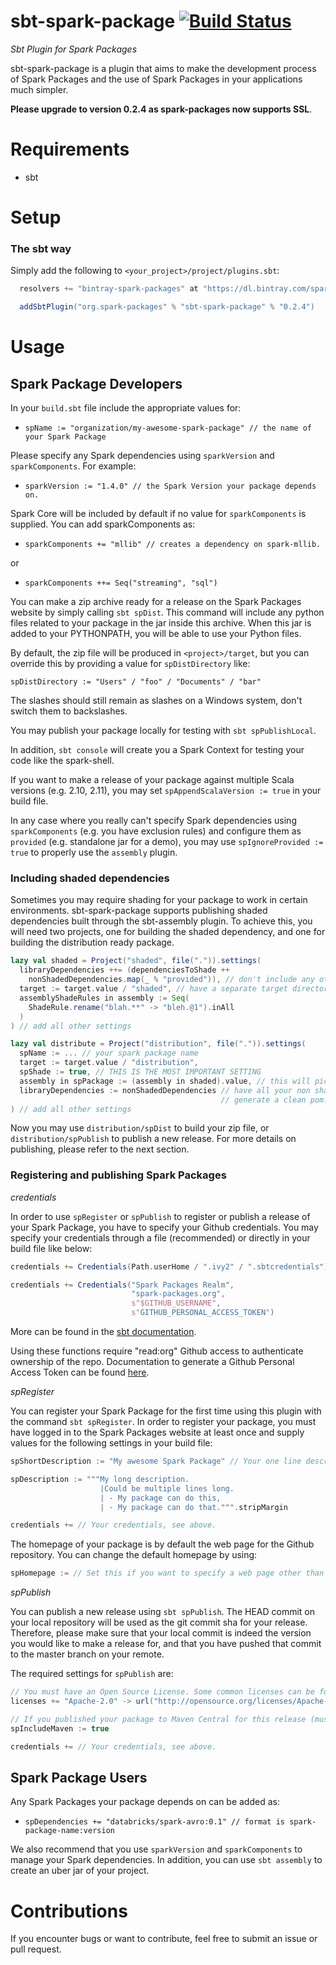 sbt-spark-package [![Build Status](https://travis-ci.org/databricks/sbt-spark-package.svg)](http://travis-ci.org/databricks/sbt-spark-package)
==================

*Sbt Plugin for Spark Packages*

sbt-spark-package is a plugin that aims to make the development process of Spark Packages and the use
 of Spark Packages in your applications much simpler.

**Please upgrade to version 0.2.4 as spark-packages now supports SSL**.

Requirements
============

* sbt

Setup
=====

### The sbt way

Simply add the following to `<your_project>/project/plugins.sbt`:
```scala
  resolvers += "bintray-spark-packages" at "https://dl.bintray.com/spark-packages/maven/"

  addSbtPlugin("org.spark-packages" % "sbt-spark-package" % "0.2.4")
```

Usage
=====

Spark Package Developers
------------------------

In your `build.sbt` file include the appropriate values for:

 * `spName := "organization/my-awesome-spark-package" // the name of your Spark Package`

Please specify any Spark dependencies using `sparkVersion` and `sparkComponents`. For example:

 * `sparkVersion := "1.4.0" // the Spark Version your package depends on.`

 Spark Core will be included by default if no value for `sparkComponents` is supplied. You can add sparkComponents as:

 * `sparkComponents += "mllib" // creates a dependency on spark-mllib.`

 or

 * `sparkComponents ++= Seq("streaming", "sql")`

You can make a zip archive ready for a release on the Spark Packages website by simply calling
`sbt spDist`. This command will include any python files related to your package in the
 jar inside this archive. When this jar is added to your PYTHONPATH, you will be able to use your
 Python files.

By default, the zip file will be produced in `<project>/target`, but you can
override this by providing a value for `spDistDirectory` like:

`spDistDirectory := "Users" / "foo" / "Documents" / "bar"`

The slashes should still remain as slashes on a Windows system, don't switch them to backslashes.

You may publish your package locally for testing with `sbt spPublishLocal`.

In addition, `sbt console` will create you a Spark Context for testing your code like the spark-shell.

If you want to make a release of your package against multiple Scala versions (e.g. 2.10, 2.11),
you may set `spAppendScalaVersion := true` in your build file.

In any case where you really can't specify Spark dependencies using `sparkComponents` (e.g. you have
exclusion rules) and configure them as `provided` (e.g. standalone jar for a demo), you may use
 `spIgnoreProvided := true` to properly use the `assembly` plugin.

### Including shaded dependencies

Sometimes you may require shading for your package to work in certain environments. sbt-spark-package
supports publishing shaded dependencies built through the sbt-assembly plugin. To achieve this,
you will need two projects, one for building the shaded dependency, and one for building the
distribution ready package.

```scala
lazy val shaded = Project("shaded", file(".")).settings(
  libraryDependencies ++= (dependenciesToShade ++
    nonShadedDependencies.map(_ % "provided")), // don't include any other dependency in your assembly jar
  target := target.value / "shaded", // have a separate target directory to make sbt happy
  assemblyShadeRules in assembly := Seq(
    ShadeRule.rename("blah.**" -> "bleh.@1").inAll
  )
) // add all other settings

lazy val distribute = Project("distribution", file(".")).settings(
  spName := ... // your spark package name
  target := target.value / "distribution",
  spShade := true, // THIS IS THE MOST IMPORTANT SETTING
  assembly in spPackage := (assembly in shaded).value, // this will pick up the shaded jar for distribution
  libraryDependencies := nonShadedDependencies // have all your non shaded dependencies here so that we can
                                               // generate a clean pom.
) // add all other settings
```

Now you may use `distribution/spDist` to build your zip file, or `distribution/spPublish` to publish a
new release. For more details on publishing, please refer to the next section.

### Registering and publishing Spark Packages

*credentials*

In order to use `spRegister` or `spPublish` to register or publish a release of your Spark Package,
you have to specify your Github credentials. You may specify your credentials through a file (recommended)
or directly in your build file like below:

```scala
credentials += Credentials(Path.userHome / ".ivy2" / ".sbtcredentials") // A file containing credentials

credentials += Credentials("Spark Packages Realm",
                           "spark-packages.org",
                           s"$GITHUB_USERNAME",
                           s"GITHUB_PERSONAL_ACCESS_TOKEN")
```

More can be found in the [sbt documentation](http://www.scala-sbt.org/0.13/docs/Publishing.html#Credentials).

Using these functions require "read:org" Github access to authenticate ownership of the repo. Documentation
to generate a Github Personal Access Token can be found
[here](https://help.github.com/articles/creating-an-access-token-for-command-line-use/).

*spRegister*

You can register your Spark Package for the first time using this plugin with the command `sbt spRegister`.
In order to register your package, you must have logged in to the Spark Packages website at least once
and supply values for the following settings in your build file:

```scala
spShortDescription := "My awesome Spark Package" // Your one line description of your package

spDescription := """My long description.
                    |Could be multiple lines long.
                    | - My package can do this,
                    | - My package can do that.""".stripMargin

credentials += // Your credentials, see above.
```

The homepage of your package is by default the web page for the Github repository. You can change the default
homepage by using:

```scala
spHomepage := // Set this if you want to specify a web page other than your github repository.
```

*spPublish*

You can publish a new release using `sbt spPublish`. The HEAD commit on your local repository will be
used as the git commit sha for your release. Therefore, please make sure that your local commit is
indeed the version you would like to make a release for, and that you have pushed that commit to the
master branch on your remote.

The required settings for `spPublish` are:

```scala
// You must have an Open Source License. Some common licenses can be found in: http://opensource.org/licenses
licenses += "Apache-2.0" -> url("http://opensource.org/licenses/Apache-2.0")

// If you published your package to Maven Central for this release (must be done prior to spPublish)
spIncludeMaven := true

credentials += // Your credentials, see above.
```


Spark Package Users
-------------------

Any Spark Packages your package depends on can be added as:

 * `spDependencies += "databricks/spark-avro:0.1" // format is spark-package-name:version`

We also recommend that you use `sparkVersion` and `sparkComponents` to manage your Spark dependencies.
In addition, you can use `sbt assembly` to create an uber jar of your project.

Contributions
=============

If you encounter bugs or want to contribute, feel free to submit an issue or pull request.
